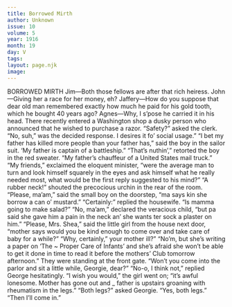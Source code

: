 ```yaml
---
title: Borrowed Mirth
author: Unknown
issue: 10
volume: 5
year: 1916
month: 19
day: V
tags:
layout: page.njk
image:
---
```

BORROWED MIRTH       Jim—Both those fellows are after that rich heiress.    John—Giving her a race for her money, eh?      Jaffery—How do you suppose that dear old man remembered exactly how much he paid for his gold tooth, which he bought 40 years ago?    Agnes—Why, I s’pose he carried it in his head.       There recently entered a Washington shop a dusky person who announced that he wished to purchase a razor.    “Safety?” asked the clerk.    “No, suh,” was the decided response. I desires it fo’ social usage.”        “I bet my father has killed more people than your father has,” said the boy in the sailor suit. ‘My father is captain of a battleship.”    “That’s nuthin’,” retorted the boy in the red sweater. “My father’s chauffeur of a United States mail truck.”       “My friends,” exclaimed the eloquent minister, “were the average man to turn and look himself squarely in the eyes and ask himself what he really needed most, what would be the first reply suggested to his mind?”    “A rubber neck!” shouted the precocious urchin in the rear of the room.       “Please, ma’am,” said the small boy on the doorstep, “ma says kin she borrow a can o’ mustard.”    “Certainly:” replied the housewife. “Is mamma going to make salad?”    “No, ma’am,” declared the veracious child,    “but pa said she gave him a pain in the neck an’ she wants ter sock a plaster on him.”      “Please, Mrs. Shea,” said the little girl from the house next door, “mother says would you be kind enough to come over and take care of baby for a while?”    “Why, certainly,” your mother ill?”    “No’m, but she’s writing a paper on ‘The ~ Proper Care of Infants’ and she’s afraid she won’t be able to get it done in time to read it before the mothers’ Club tomorrow afternoon.”      They were standing at the front gate.    “Won’t you come into the parlor and sit a little while, Georgie, dear?”    “No-o, I think not,” replied George hesitatingly.       “I wish you would,” the girl went on; “it’s awful lonesome. Mother has gone out and _ father is upstairs groaning with rheumatism in the legs.”    “Both legs?” asked Georgie.    “Yes, both legs.”    “Then I’ll come in.” 
